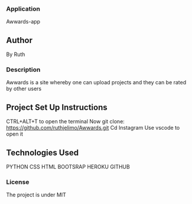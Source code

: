 ### Application

Awwards-app

## Author
 
 By Ruth

 ### Description

 Awwards is a site whereby one can upload projects and they can be rated by other users

 ## Project Set Up Instructions
 CTRL+ALT+T to open the terminal 
 Now git clone:
https://github.com/ruthjelimo/Awwards.git
 Cd Instagram
 Use vscode to open it 

 ## Technologies Used
 PYTHON
 CSS
 HTML
 BOOTSRAP
 HEROKU
 GITHUB

 ### License
 The project is under MIT